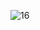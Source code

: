 ![16](https://github.com/NairaAndrade99/EstruturaDados/assets/101153757/e53064be-295e-4f8b-8910-04bd397bdd8b)
